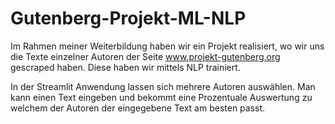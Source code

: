 # Gutenberg-Projekt-ML-NLP
Im Rahmen meiner Weiterbildung haben wir ein Projekt realisiert, wo wir uns die Texte einzelner Autoren der Seite www.projekt-gutenberg.org gescraped haben.
Diese haben wir mittels NLP trainiert.

In der Streamlit Anwendung lassen sich mehrere Autoren auswählen. Man kann einen Text eingeben und bekommt eine Prozentuale Auswertung zu welchem der Autoren der eingegebene Text am besten passt. 
